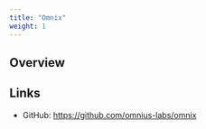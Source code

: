 ```yaml
---
title: "Omnix"
weight: 1
---
```


## Overview

## Links

+ GitHub: https://github.com/omnius-labs/omnix
